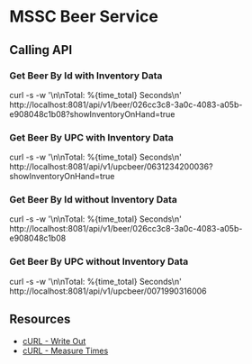 # MSSC Beer Service

## Calling API

### Get Beer By Id with Inventory Data
curl -s -w '\n\nTotal: %{time_total} Seconds\n' http://localhost:8081/api/v1/beer/026cc3c8-3a0c-4083-a05b-e908048c1b08?showInventoryOnHand=true

### Get Beer By UPC with Inventory Data
curl -s -w '\n\nTotal: %{time_total} Seconds\n' http://localhost:8081/api/v1/upcbeer/0631234200036?showInventoryOnHand=true

### Get Beer By Id without Inventory Data
curl -s -w '\n\nTotal: %{time_total} Seconds\n' http://localhost:8081/api/v1/beer/026cc3c8-3a0c-4083-a05b-e908048c1b08

### Get Beer By UPC without Inventory Data
curl -s -w '\n\nTotal: %{time_total} Seconds\n' http://localhost:8081/api/v1/upcbeer/0071990316006

## Resources
- [cURL - Write Out](https://ec.haxx.se/usingcurl/usingcurl-verbose/usingcurl-writeout)
- [cURL - Measure Times](https://stackoverflow.com/questions/18215389/how-do-i-measure-request-and-response-times-at-once-using-curl)

